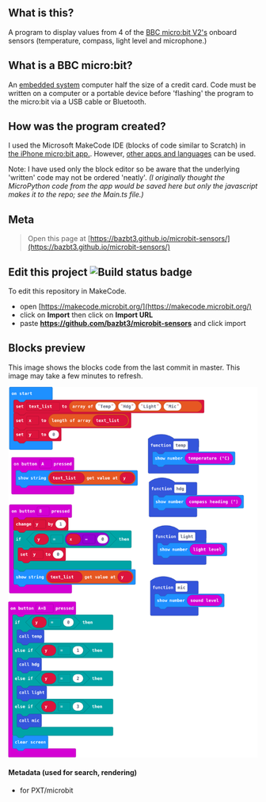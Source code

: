 ## What is this?

A program to display values from 4 of the [BBC micro:bit V2's](https://microbit.org) onboard sensors (temperature, compass, light level and microphone.)

## What is a BBC micro:bit?

An [embedded system](https://en.wikipedia.org/wiki/Embedded_system) computer half the size of a credit card.  Code must be written on a computer or a portable device before 'flashing' the program to the micro:bit via a USB cable or Bluetooth.

## How was the program created?

I used the Microsoft MakeCode IDE (blocks of code similar to Scratch) in [the iPhone micro:bit app.](https://apps.apple.com/gb/app/micro-bit/id1092687276).  However, [other apps and languages](https://microbit.org/code/) can be used.

Note: I have used only the block editor so be aware that the underlying 'written' code may not be ordered 'neatly'. *(I originally thought the MicroPython code from the app would be saved here but only the javascript makes it to the repo; see the Main.ts file.)*

## Meta

> Open this page at [https://bazbt3.github.io/microbit-sensors/](https://bazbt3.github.io/microbit-sensors/)

## Edit this project ![Build status badge](https://github.com/bazbt3/microbit-sensors/workflows/MakeCode/badge.svg)

To edit this repository in MakeCode.

* open [https://makecode.microbit.org/](https://makecode.microbit.org/)
* click on **Import** then click on **Import URL**
* paste **https://github.com/bazbt3/microbit-sensors** and click import

## Blocks preview

This image shows the blocks code from the last commit in master.
This image may take a few minutes to refresh.

![A rendered view of the blocks](https://github.com/bazbt3/microbit-sensors/raw/master/.github/makecode/blocks.png)

#### Metadata (used for search, rendering)

* for PXT/microbit
<script src="https://makecode.com/gh-pages-embed.js"></script><script>makeCodeRender("{{ site.makecode.home_url }}", "{{ site.github.owner_name }}/{{ site.github.repository_name }}");</script>
